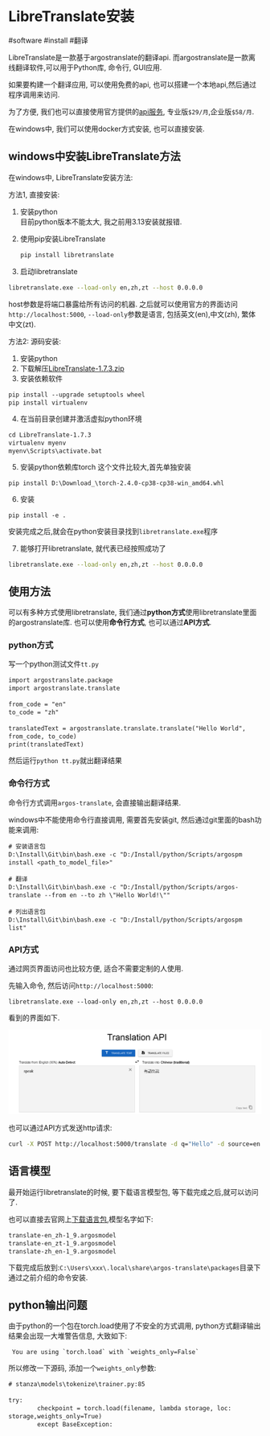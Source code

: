 # LibreTranslate安装

#software #install #翻译



LibreTranslate是一款基于argostranslate的翻译api. 而argostranslate是一款离线翻译软件,可以用于Python库, 命令行, GUI应用. 

如果要构建一个翻译应用, 可以使用免费的api, 也可以搭建一个本地api,然后通过程序调用来访问.

为了方便, 我们也可以直接使用官方提供的[api服务](https://portal.libretranslate.com/), 专业版`$29/月`,企业版`$58/月`.

在windows中, 我们可以使用docker方式安装, 也可以直接安装. 



## windows中安装LibreTranslate方法

在windows中, LibreTranslate安装方法:

方法1, 直接安装:

1. 安装python  
   目前python版本不能太大, 我之前用3.13安装就报错.

2. 使用pip安装LibreTranslate  

   ```sh
   pip install libretranslate
   ```

3. 启动libretranslate

```sh
libretranslate.exe --load-only en,zh,zt --host 0.0.0.0
```

host参数是将端口暴露给所有访问的机器. 之后就可以使用官方的界面访问`http://localhost:5000`, `--load-only`参数是语言, 包括英文(en),中文(zh), 繁体中文(zt). 



方法2: 源码安装:  

1. 安装python
2. 下载解压[LibreTranslate-1.7.3.zip](https://github.com/LibreTranslate/LibreTranslate/archive/refs/tags/v1.7.3.zip)
3. 安装依赖软件

```
pip install --upgrade setuptools wheel
pip install virtualenv
```

4. 在当前目录创建并激活虚拟python环境

```
cd LibreTranslate-1.7.3
virtualenv myenv
myenv\Scripts\activate.bat 
```

5. 安装python依赖库torch
   这个文件比较大,首先单独安装

```
pip install D:\Download_\torch-2.4.0-cp38-cp38-win_amd64.whl
```

6. 安装

```
pip install -e .
```

安装完成之后,就会在python安装目录找到`libretranslate.exe`程序

7. 能够打开libretranslate, 就代表已经按照成功了

```sh
libretranslate.exe --load-only en,zh,zt --host 0.0.0.0
```



## 使用方法

可以有多种方式使用libretranslate, 我们通过**python方式**使用libretranslate里面的argostranslate库. 也可以使用**命令行方式**, 也可以通过**API方式**. 



### python方式

写一个python测试文件`tt.py`

```
import argostranslate.package
import argostranslate.translate

from_code = "en"
to_code = "zh"

translatedText = argostranslate.translate.translate("Hello World", from_code, to_code)
print(translatedText)
```

然后运行`python tt.py`就出翻译结果

### 命令行方式

命令行方式调用`argos-translate`, 会直接输出翻译结果.

windows中不能使用命令行直接调用, 需要首先安装git, 然后通过git里面的bash功能来调用:

```
# 安装语言包
D:\Install\Git\bin\bash.exe -c "D:/Install/python/Scripts/argospm install <path_to_model_file>"

# 翻译
D:\Install\Git\bin\bash.exe -c "D:/Install/python/Scripts/argos-translate --from en --to zh \"Hello World!\""

# 列出语言包
D:\Install\Git\bin\bash.exe -c "D:/Install/python/Scripts/argospm list"
```



### API方式

通过网页界面访问也比较方便, 适合不需要定制的人使用.

先输入命令, 然后访问`http://localhost:5000`:

```
libretranslate.exe --load-only en,zh,zt --host 0.0.0.0
```

看到的界面如下.

![](LibreTranslate-interface.png)

也可以通过API方式发送http请求:

```sh
curl -X POST http://localhost:5000/translate -d q="Hello" -d source=en -d target=zh
```



## 语言模型



最开始运行libretranslate的时候, 要下载语言模型包, 等下载完成之后,就可以访问了.

也可以直接去官网上[下载语言包](https://www.argosopentech.com/argospm/index/),模型名字如下:

```
translate-en_zh-1_9.argosmodel
translate-en_zt-1_9.argosmodel
translate-zh_en-1_9.argosmodel
```

下载完成后放到:`C:\Users\xxx\.local\share\argos-translate\packages`目录下通过之前介绍的命令安装.



## python输出问题

由于python的一个包在torch.load使用了不安全的方式调用, python方式翻译输出结果会出现一大堆警告信息, 大致如下:

```
 You are using `torch.load` with `weights_only=False`
```

所以修改一下源码, 添加一个`weights_only`参数:

```
# stanza\models\tokenize\trainer.py:85

try:
        checkpoint = torch.load(filename, lambda storage, loc: storage,weights_only=True)
        except BaseException:

```






